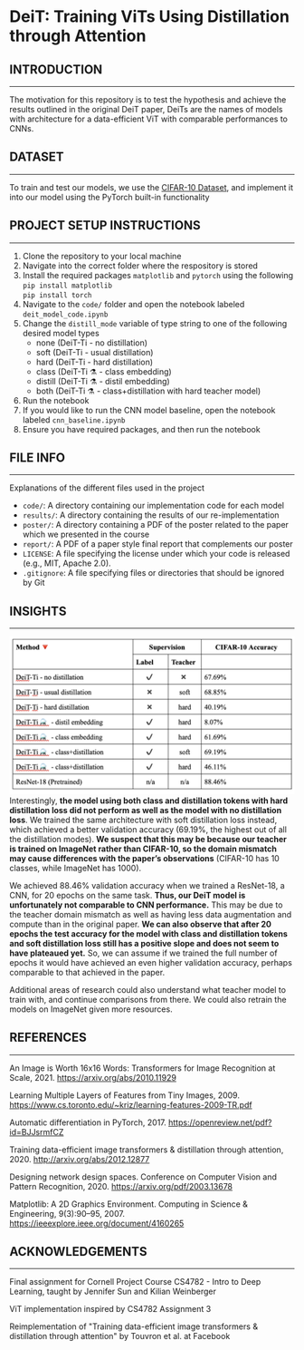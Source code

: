 # DeiT: Training ViTs Using Distillation through Attention

## INTRODUCTION
-----------------------------------------------------------------------------------------------------

The motivation for this repository is to test the hypothesis and achieve the results outlined in the original DeiT paper, DeiTs are the names of models with architecture for a data-efficient ViT with comparable performances to CNNs. 

## DATASET
-----------------------------------------------------------------------------------------------------
To train and test our models, we use the [CIFAR-10 Dataset](https://www.cs.toronto.edu/~kriz/cifar.html ), and implement it into our model using the PyTorch built-in functionality

## PROJECT SETUP INSTRUCTIONS
-----------------------------------------------------------------------------------------------------

1) Clone the repository to your local machine
2) Navigate into the correct folder where the respository is stored
3) Install the required packages `matplotlib` and  `pytorch` using the following <br/>
   `pip install matplotlib` <br/>
   `pip install torch` 
4) Navigate to the `code/` folder and open the notebook labeled `deit_model_code.ipynb`
5) Change the `distill_mode` variable of type string to one of the following desired model types
   * none (DeiT-Ti - no distillation)
   * soft (DeiT-Ti - usual distillation)
   * hard (DeiT-Ti - hard distillation)
   * class (DeiT-Ti ⚗️ - class embedding)
   * distill (DeiT-Ti ⚗️ - distil embedding)
   * both (DeiT-Ti ⚗️ - class+distillation with hard teacher model)
6) Run the notebook
7) If you would like to run the CNN model baseline, open the notebook labeled `cnn_baseline.ipynb`
8) Ensure you have required packages, and then run the notebook


## FILE INFO
-----------------------------------------------------------------------------------------------------
Explanations of the different files used in the project
* `code/`: A directory containing our implementation code for each model 
* `results/`: A directory containing the results of our re-implementation
* `poster/`: A directory containing a PDF of the poster related to the paper which we presented in the course
* `report/`: A PDF of a paper style final report that complements our poster
* `LICENSE`: A file specifying the license under which your code is released (e.g., MIT,
Apache 2.0).
* `.gitignore`: A file specifying files or directories that should be ignored by Git

    
## INSIGHTS 
-----------------------------------------------------------------------------------------------------
![Table of Model Accuracies](https://github.com/kimyunoo/4782_final/blob/main/results/table-of-accuracies-all-models.png "Our results from implementation trained for 20 epochs")
Interestingly, **the model using both class and distillation tokens with hard distillation loss did not perform as well as the model with no distillation loss**. We trained the same architecture with soft distillation loss instead, which achieved a better validation accuracy (69.19%, the highest out of all the distillation modes). **We suspect that this may be because our teacher is trained on ImageNet rather than CIFAR-10, so the domain mismatch may cause differences with the paper’s observations** (CIFAR-10 has 10 classes, while ImageNet has 1000).

We achieved 88.46% validation accuracy when we trained a ResNet-18, a CNN, for 20 epochs on the same task. **Thus, our DeiT model is unfortunately not comparable to CNN performance.** This may be due to the teacher domain mismatch as well as having less data augmentation and compute than in the original paper. **We can also observe that after 20 epochs the test accuracy for the model with class and distillation tokens and soft distillation loss still has a positive slope and does not seem to have plateaued yet.** So, we can assume if we trained the full number of epochs it would have achieved an even higher validation accuracy, perhaps comparable to that achieved in the paper. 

Additional areas of research could also understand what teacher model to train with, and continue comparisons from there. We could also retrain the models on ImageNet given more resources. 

## REFERENCES
-----------------------------------------------------------------------------------------------------
An Image is Worth 16x16 Words: Transformers for Image Recognition at Scale, 2021. https://arxiv.org/abs/2010.11929

Learning Multiple Layers of Features from Tiny Images, 2009. https://www.cs.toronto.edu/~kriz/learning-features-2009-TR.pdf 

Automatic differentiation in PyTorch, 2017. https://openreview.net/pdf?id=BJJsrmfCZ

Training data-efficient image transformers & distillation through attention, 2020. http://arxiv.org/abs/2012.12877  

Designing network design spaces. Conference on Computer Vision and Pattern Recognition, 2020. https://arxiv.org/pdf/2003.13678

Matplotlib: A 2D Graphics Environment. Computing in Science & Engineering, 9(3):90–95, 2007. https://ieeexplore.ieee.org/document/4160265


## ACKNOWLEDGEMENTS
-----------------------------------------------------------------------------------------------------

Final assignment for Cornell Project Course CS4782 - Intro to Deep Learning, taught by Jennifer Sun and Kilian Weinberger 

ViT implementation inspired by CS4782 Assignment 3

Reimplementation of "Training data-efficient image transformers & distillation through attention" by Touvron et al. at Facebook
